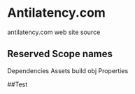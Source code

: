 # Antilatency.com
antilatency.com web site source

## Reserved Scope names
Dependencies
Assets
build
obj
Properties

##Test